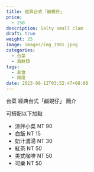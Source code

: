 ```yaml
---
title: 經典台式「鹹蜆仔」
price:
  - 150
description: Salty small clam
draft: true
weight: 25
image: images/img_1901.jpeg
categories:
  - 台菜
  - 海鮮類
tags:
  - 素食
  - 辣度
date: 2023-08-12T03:52:47+08:00
---
```


台菜 經典台式「鹹蜆仔」 簡介

可搭配以下加點

- 涼拌小菜  NT 90
- 白飯 NT 15
- 奶汁濃湯 NT 30
- 紅茶  NT 50
- 美式咖啡 NT 50
- 可樂 NT 50
